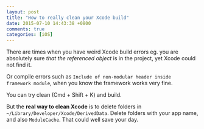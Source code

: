 ```yaml
---
layout: post
title: "How to really clean your Xcode build"
date: 2015-07-10 14:43:38 +0800
comments: true
categories: [iOS]
---
```


There are times when you have weird Xcode build errors eg. you are absolutely sure _that the referenced object_ is in the project, yet Xcode could not find it.

Or compile errors such as `Include of non-modular header inside framework module`, when you know the framework works very fine.

You can try clean (Cmd + Shift + K) and build.

But the **real way to clean Xcode** is to delete folders in `~/Library/Developer/Xcode/DerivedData`. Delete folders with your app name, and also `ModuleCache`. That could well save your day.
